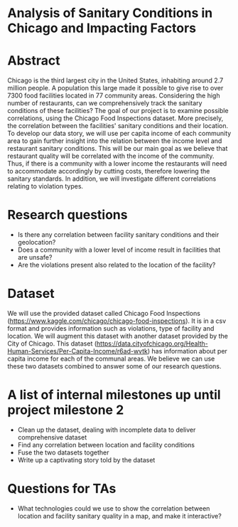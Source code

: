# Analysis of Sanitary Conditions in Chicago and Impacting Factors

# Abstract
Chicago is the third largest city in the United States, inhabiting around 2.7 million people. A population this large made it possible to give rise to over 7300 food facilities located in 77 community areas. Considering the high number of restaurants, can we comprehensively track the sanitary conditions of these facilities? The goal of our project is to examine possible correlations, using the Chicago Food Inspections dataset. More precisely, the correlation between the facilities' sanitary conditions and their location. To develop our data story, we will use per capita income of each community area to gain further insight into the relation between the income level and restaurant sanitary conditions. This will be our main goal as we believe that restaurant quality will be correlated with the income of the community. Thus, if there is a community with a lower income the restaurants will need to accommodate accordingly by cutting costs, therefore lowering the sanitary standards. In addition, we will investigate different correlations relating to violation types.

# Research questions
* Is there any correlation between facility sanitary conditions and their geolocation?
* Does a community with a lower level of income result in facilities that are unsafe?
* Are the violations present also related to the location of the facility?

# Dataset
We will use the provided dataset called Chicago Food Inspections (https://www.kaggle.com/chicago/chicago-food-inspections). It is in a csv format and provides information such as violations, type of facility and location. We will augment this dataset with another dataset provided by the City of Chicago. This dataset (https://data.cityofchicago.org/Health-Human-Services/Per-Capita-Income/r6ad-wvtk) has information about per capita income for each of the communal areas. We believe we can use these two datasets combined to answer some of our research questions.

# A list of internal milestones up until project milestone 2
* Clean up the dataset, dealing with incomplete data to deliver comprehensive dataset
* Find any correlation between location and facility conditions
* Fuse the two datasets together
* Write up a captivating story told by the dataset

# Questions for TAs
* What technologies could we use to show the correlation between location and facility sanitary quality in a map, and make it interactive?
